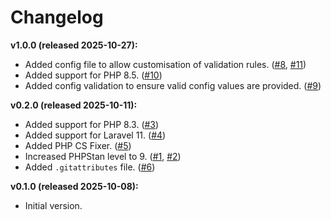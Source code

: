 # Changelog

**v1.0.0 (released 2025-10-27):**

- Added config file to allow customisation of validation rules. ([#8](https://github.com/ash-jc-allen/email-utilities/pull/8), [#11](https://github.com/ash-jc-allen/email-utilities/pull/11))
- Added support for PHP 8.5. ([#10](https://github.com/ash-jc-allen/email-utilities/pull/10))
- Added config validation to ensure valid config values are provided. ([#9](https://github.com/ash-jc-allen/email-utilities/pull/9))

**v0.2.0 (released 2025-10-11):**

- Added support for PHP 8.3. ([#3](https://github.com/ash-jc-allen/email-utilities/pull/3))
- Added support for Laravel 11. ([#4](https://github.com/ash-jc-allen/email-utilities/pull/4))
- Added PHP CS Fixer. ([#5](https://github.com/ash-jc-allen/email-utilities/pull/1))
- Increased PHPStan level to 9. ([#1](https://github.com/ash-jc-allen/email-utilities/pull/1), [#2](https://github.com/ash-jc-allen/email-utilities/pull/2))
- Added `.gitattributes` file. ([#6](https://github.com/ash-jc-allen/email-utilities/pull/6))

**v0.1.0 (released 2025-10-08):**

- Initial version.
